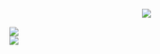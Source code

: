 
<p align="center">
<a href="https://twitter.com/yuta66510630"><img src="https://img.shields.io/badge/twitter-%231DA1F2.svg?&style=for-the-badge&logo=twitter&logoColor=white" /></a>&nbsp;&nbsp;&nbsp;&nbsp;
<p>

<div>
    <div>
        <img align="center" src="https://github-readme-stats.vercel.app/api/top-langs/?username=ofuji-works&layout=compact&theme=Gradient&hide_title=true&hide_border=true"  />
    </div>
    <div>    
        <img align="center" src="https://github-readme-stats.vercel.app/api/?username=ofuji-works&show_icons=true&count_private=true&hide_rank=true&theme=Gradient&hide_title=true&hide_border=true" />
    </div>
</div>
